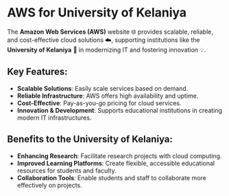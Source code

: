 # AWS for University of Kelaniya

The **Amazon Web Services (AWS)** website 🌐 provides scalable, reliable, and cost-effective cloud solutions ☁️, supporting institutions like the **University of Kelaniya** 🏫 in modernizing IT and fostering innovation 💡.

## Key Features:

- **Scalable Solutions**: Easily scale services based on demand.
- **Reliable Infrastructure**: AWS offers high availability and uptime.
- **Cost-Effective**: Pay-as-you-go pricing for cloud services.
- **Innovation & Development**: Supports educational institutions in creating modern IT infrastructures.

## Benefits to the University of Kelaniya:

- **Enhancing Research**: Facilitate research projects with cloud computing.
- **Improved Learning Platforms**: Create flexible, accessible educational resources for students and faculty.
- **Collaboration Tools**: Enable students and staff to collaborate more effectively on projects.
